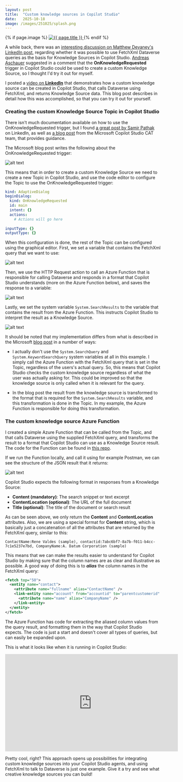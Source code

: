 ```yaml
---
layout: post
title:  "Custom knowledge sources in Copilot Studio"
date:   2025-10-18
image: /images/251025/splash.png
---
```

{% if page.image %}
  <a href="{{ page.url | relative_url }}">
    <img src="{{ page.image | relative_url }}" alt="{{ page.title }}">
  </a>
{% endif %}

A while back, there was an [interesting discussion on Matthew Devaney's LinkedIn post](https://www.linkedin.com/posts/matthew-devaney_copilotstudio-fetchxml-activity-7385652147083866112-0w0l/), regarding whether it was possible to use FetchXml Dataverse queries as the basis for Knowledge Sources in Copilot Studio. [Andreas Aschauer](https://www.linkedin.com/in/aaschauer/) suggested in a comment that the **OnKnowledgeRequested** trigger in Copilot Studio could be used to create a custom Knowledge Source, so I thought I'd try it out for myself. 

<!--end_excerpt-->

I posted a [video on **LinkedIn**](https://www.linkedin.com/posts/andreas-adner-70b1153_copilotstudio-dataverse-activity-7387129735799091201-Uav9) that demonstrates how a custom knowledge source can be created in Copilot Studio, that calls Dataverse using FetchXml, and returns Knowledge Source data. This blog post describes in detail how this was accomplished, so that you can try it out for yourself.

### Creating the custom Knowledge Source Topic in Copilot Studio

There isn't much documentation available on how to use the OnKnowledgeRequested trigger, but I found [a great post by Samir Pathak](https://www.linkedin.com/pulse/adding-custom-enterprise-knowledge-sources-copilot-samir-pathak-pmp-j4oze/) on LinkedIn, as well as [a blog post](https://microsoft.github.io/mcscatblog/posts/copilot-studio-custom-knowledge-source/) from the Microsoft Copilot Studio CAT team, that provides guidance.

The Microsoft blog post writes the following about the OnKnowledgeRequested trigger:

![alt text](/images/251025/image.png)

This means that in order to create a custom Knowledge Source we need to create a new Topic in Copilot Studio, and use the code editor to configure the Topic to use the OnKnowledgeRequested trigger:

```yaml
kind: AdaptiveDialog
beginDialog:
  kind: OnKnowledgeRequested
  id: main
  intent: {}
  actions:
    # Actions will go here
    
inputType: {}
outputType: {}
```

When this configuration is done, the rest of the Topic can be configured using the graphical editor. First, we set a variable that contains the FetchXml query that we want to use:

![alt text](/images/251025/image-2.png)

Then, we use the HTTP Request action to call an Azure Function that is responsible for calling Dataverse and responds in a format that Copilot Studio understands (more on the Azure Function below), and saves the response to a variable:

![alt text](/images/251025/image-3.png)

Lastly, we set the system variable `System.SearchResults` to the variable that contains the result from the Azure Function. This instructs Copilot Studio to interpret the result as a Knowledge Source.

![alt text](/images/251025/image-4.png)

It should be noted that my implementation differs from what is described in the Microsoft [blog post](https://microsoft.github.io/mcscatblog/posts/copilot-studio-custom-knowledge-source/) in a number of ways:

- I actually don't use the `System.SearchQuery` and `System.KeywordSearchQuery` system variables at all in this example. I simply call the Azure Function with the FetchXml query that is set in the Topic, regardless of the users's actual query. So, this means that Copilot Studio checks the custom knowledge source regardless of what the user was actually asking for. This could be improved so that the knowledge source is only called when it is relevant for the query. 

- In the blog post the result from the knowledge source is transformed to the format that is required for the `System.SearchResults` variable, and this transformation is done in the Topic. In my example, the Azure Function is responsible for doing this transformation. 

### The custom knowledge source Azure Function

I created a simple Azure Function that can be called from the Topic, and that calls Dataverse using the supplied FetchXml query, and transforms the result to a format that Copilot Studio can use as a Knowledge Source result. The code for the Function can be found in [this repo](https://github.com/adner/FetchXmlFunction).

If we run the Function locally, and call it using for example Postman, we can see the structure of the JSON result that it returns:

![alt text](/images/251025/image-5.png)

Copilot Studio expects the following format in responses from a Knowledge Source:

- **Content (mandatory)**: The search snippet or text excerpt
- **ContentLocation (optional)**: The URL of the full document
- **Title (optional)**: The title of the document or search result

As can be seen above, we only return the **Content** and **ContentLocation** attributes. Also, we are using a special format for **Content** string, which is basically just a concatenation of all the attributes that are returned by the FetchXml query, similar to this:

`ContactName:Rene Valdes (sample), contactid:7abc6bf7-8a7b-f011-b4cc-7c1e5237e7bd, CompanyName:A. Datum Corporation (sample)`

This means that we can make the results easier to understand for Copilot Studio by making sure that the column names are as clear and illustrative as possible. A good way of doing this is to ***alias*** the column names in the FetchXml query:

```xml
<fetch top="50">
  <entity name="contact">
    <attribute name="fullname" alias="ContactName" />
    <link-entity name="account" from="accountid" to="parentcustomerid" link-type="inner" alias="Company">
      <attribute name="name" alias="CompanyName" />
    </link-entity>
  </entity>
</fetch>
```
The Azure Function has code for extracting the aliased column values from the query result, and formatting them in the way that Copilot Studio expects. The code is just a start and doesn't cover all types of queries, but can easily be expanded upon.

This is what it looks like when it is running in Copilot Studio:

<iframe width="560" height="315" src="https://www.youtube.com/embed/HDKKP5wIlw0?si=PGd09MT8kKFbcaUx" title="YouTube video player" frameborder="0" allow="accelerometer; autoplay; clipboard-write; encrypted-media; gyroscope; picture-in-picture; web-share" referrerpolicy="strict-origin-when-cross-origin" allowfullscreen></iframe>

Pretty cool, right? This approach opens up possibilities for integrating custom knowledge sources into your Copilot Studio agents, and using FetchXml to talk to Dataverse is just one example. Give it a try and see what creative knowledge sources you can build!

